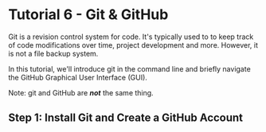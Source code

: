 # Tutorial 6 - Git & GitHub

Git is a revision control system for code. It's typically used to to keep track of code modifications over time, project development and more. However, it is not a file backup system.

In this tutorial, we'll introduce git in the command line and briefly navigate the GitHub Graphical User Interface (GUI).

Note: git and GitHub are <b><i>not</i></b> the same thing.

## Step 1: Install Git and Create a GitHub Account
